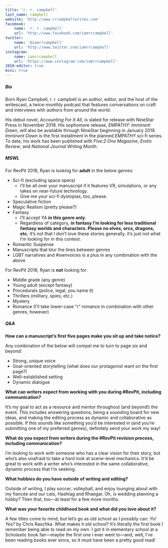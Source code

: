 ```yaml
---
title: 'r. r. campbell'
last_name: campbell
website: 'http://www.rrcampbellwrites.com'
facebook:
    name: 'r. r. campbell'
    url: 'http://www.facebook.com/iamrrcampbell'
twitter:
    name: '@iamrrcampbell'
    url: 'http://www.twitter.com/iamrrcampbell'
instagram:
    name: iamrrcampbell
    url: 'https://www.instagram.com/iamrrcampbell'
2018-editor: true
mini: true
---
```


##### Bio

Born Ryan Campbell, r. r. campbell is an author, editor, and the host of the writescast, a twice-monthly podcast that features conversations on craft and interviews with authors from around the world.

His debut novel, _Accounting For It All_, is slated for release with NineStar Press in November 2018. His sophomore release, _EMPATHY: Imminent Dawn_, will also be available through NineStar beginning in January 2019. _Imminent Dawn_ is the first installment in the planned _EMPATHY_ sci-fi series. To date, his work has been published with _Five:2:One Magazine_, _Erotic Review_, and _National Journal Writing Month_.

##### MSWL

For RevPit 2018, Ryan is looking for **adult** in the below genres:
 * Sci-fi (excluding space opera)
     * I’ll be all over your manuscript if it features VR, simulations, or any takes on near-future technology.
     * Give me your sci-fi dystopias, too, please.
 * Speculative fiction
 * Magic Realism (pretty please?)
 * Fantasy
     * I’ll accept YA **in this genre only**.
     * Regardless of category, **in fantasy I’m looking for less traditional fantasy worlds and characters. Please no elves, orcs, dragons, etc.** It’s not that I don’t love these stories generally, it’s just not what I’m looking for in this contest.
 * Romantic Suspense
 * Manuscripts that blur the lines between genres
 * LGBT narratives and #ownvoices is a plus in any combination with the above

For RevPit 2018, Ryan is **not** looking for:
 * Middle grade (any genre)
 * Young adult (except fantasy)
 * Procedurals (police, legal, you name it)
 * Thrillers (military, spies, etc.)
 * Mystery
 * Romance (I’ll take lower-case “r” romance in combination with other genres, however)

##### Q&A

**How can a manuscript’s first five pages make you sit up and take notice?**

Any combination of the below will compel me to turn to page six and beyond:
 * Strong, unique voice
 * Goal-oriented storytelling (what does our protagonist want on the first page?)
 * Well-established setting
 * Dynamic dialogue
 
**What can writers expect from working with you during #RevPit, including communication?**

It’s my goal to act as a resource and mentor throughout (and beyond!) the event. This includes answering questions, being a sounding board for new ideas, and making the editing process as dynamic and collaborative as possible. If this sounds like something you’d be interested in (and you’re submitting one of my preferred genres), definitely send your work my way!
 
**What do you expect from writers during the #RevPit revision process, including communication?**

I’m looking to work with someone who has a clear vision for their story, but who’s also unafraid to take a hard look at scene-level mechanics. It’d be great to work with a writer who’s interested in the same collaborative, dynamic process that I’m seeking.
 
**What hobbies do you have outside of writing and editing?**

Outside of writing, I play soccer, volleyball, and enjoy lounging about with my fiancée and our cats, Hashtag and Rhaegar. Oh, is wedding planning a hobby? Then that, too—at least for a few more months.
 
**What was your favorite childhood book and what did you love about it?**

A few titles come to mind, but let’s go as old school as I possibly can: _Yo! Yes?_ by Chris Raschka. What makes it old school? It’s literally the first book I remember being able to read on my own. I got it in elementary school at a Scholastic book fair—maybe the first one I ever went to—and, well, I’ve been reading books ever since, so it must have been a pretty good read!
